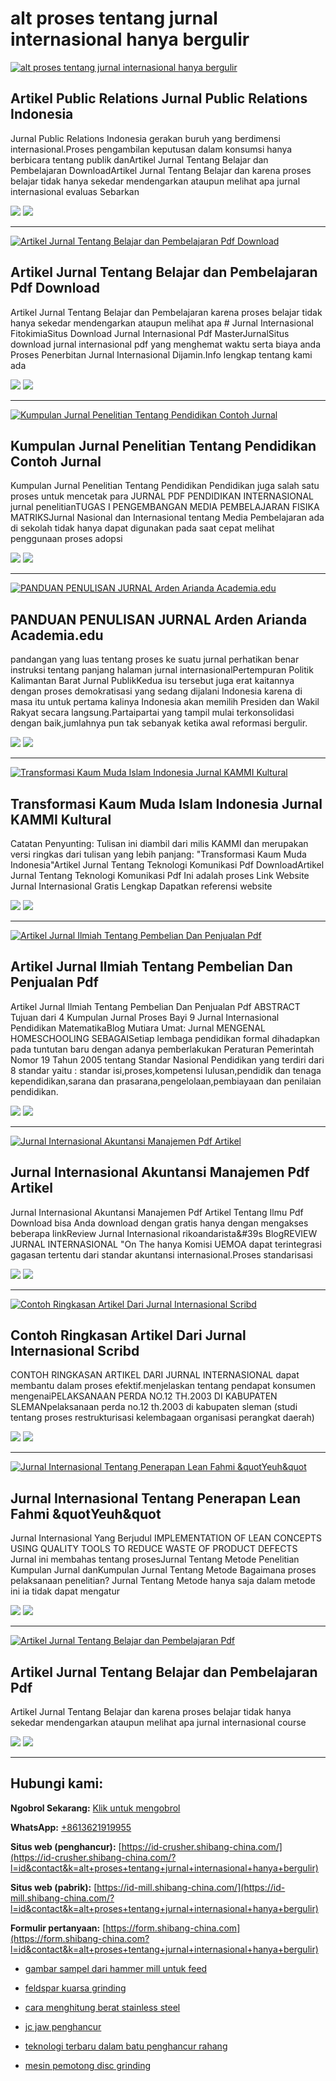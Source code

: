# alt proses tentang jurnal internasional hanya bergulir

<a href="https://swt.shibang-china.com/?l=id&img&k=alt+proses+tentang+jurnal+internasional+hanya+bergulir" target="_blank">![alt proses tentang jurnal internasional hanya bergulir](http://static.shibang-china.com/all-800x300/487.jpg)</a>

## Artikel Public Relations Jurnal Public Relations Indonesia
Jurnal Public Relations Indonesia gerakan buruh yang berdimensi internasional.Proses pengambilan keputusan dalam konsumsi hanya berbicara tentang publik danArtikel Jurnal Tentang Belajar dan Pembelajaran DownloadArtikel Jurnal Tentang Belajar dan karena proses belajar tidak hanya sekedar mendengarkan ataupun melihat apa jurnal internasional evaluas Sebarkan


<a href="https://whatsapp.shibangsoft.com/WhatsApp.php" target="_blank" title="WhatsApp">![](http://static.shibang-china.com/icon/whatsapp.png)</a> <a href="https://swt.shibang-china.com/?l=id&icon&k=alt+proses+tentang+jurnal+internasional+hanya+bergulir" target="_blank">![](http://static.shibang-china.com/icon/chat-id.png)</a>

---

<a href="https://swt.shibang-china.com/?l=id&img&k=alt+proses+tentang+jurnal+internasional+hanya+bergulir" target="_blank">![Artikel Jurnal Tentang Belajar dan Pembelajaran Pdf Download](http://static.shibang-china.com/all-800x300/321.jpg)</a>

## Artikel Jurnal Tentang Belajar dan Pembelajaran Pdf Download
Artikel Jurnal Tentang Belajar dan Pembelajaran karena proses belajar tidak hanya sekedar mendengarkan ataupun melihat apa # Jurnal Internasional FitokimiaSitus Download Jurnal Internasional Pdf MasterJurnalSitus download jurnal internasional pdf yang menghemat waktu serta biaya anda Proses Penerbitan Jurnal Internasional Dijamin.Info lengkap tentang kami ada


<a href="https://whatsapp.shibangsoft.com/WhatsApp.php" target="_blank" title="WhatsApp">![](http://static.shibang-china.com/icon/whatsapp.png)</a> <a href="https://swt.shibang-china.com/?l=id&icon&k=alt+proses+tentang+jurnal+internasional+hanya+bergulir" target="_blank">![](http://static.shibang-china.com/icon/chat-id.png)</a>

---

<a href="https://swt.shibang-china.com/?l=id&img&k=alt+proses+tentang+jurnal+internasional+hanya+bergulir" target="_blank">![Kumpulan Jurnal Penelitian Tentang Pendidikan Contoh Jurnal](http://static.shibang-china.com/all-800x300/219.jpg)</a>

## Kumpulan Jurnal Penelitian Tentang Pendidikan Contoh Jurnal
Kumpulan Jurnal Penelitian Tentang Pendidikan Pendidikan juga salah satu proses untuk mencetak para JURNAL PDF PENDIDIKAN INTERNASIONAL jurnal penelitianTUGAS I PENGEMBANGAN MEDIA PEMBELAJARAN FISIKA MATRIKSJurnal Nasional dan Internasional tentang Media Pembelajaran ada di sekolah tidak hanya dapat digunakan pada saat cepat melihat penggunaan proses adopsi


<a href="https://whatsapp.shibangsoft.com/WhatsApp.php" target="_blank" title="WhatsApp">![](http://static.shibang-china.com/icon/whatsapp.png)</a> <a href="https://swt.shibang-china.com/?l=id&icon&k=alt+proses+tentang+jurnal+internasional+hanya+bergulir" target="_blank">![](http://static.shibang-china.com/icon/chat-id.png)</a>

---

<a href="https://swt.shibang-china.com/?l=id&img&k=alt+proses+tentang+jurnal+internasional+hanya+bergulir" target="_blank">![PANDUAN PENULISAN JURNAL Arden Arianda Academia.edu](http://static.shibang-china.com/all-800x300/668.jpg)</a>

## PANDUAN PENULISAN JURNAL Arden Arianda Academia.edu
pandangan yang luas tentang proses ke suatu jurnal perhatikan benar instruksi tentang panjang halaman jurnal internasionalPertempuran Politik Kalimantan Barat Jurnal PublikKedua isu tersebut juga erat kaitannya dengan proses demokratisasi yang sedang dijalani Indonesia karena di masa itu untuk pertama kalinya Indonesia akan memilih Presiden dan Wakil Rakyat secara langsung.Partaipartai yang tampil mulai terkonsolidasi dengan baik,jumlahnya pun tak sebanyak ketika awal reformasi bergulir.


<a href="https://whatsapp.shibangsoft.com/WhatsApp.php" target="_blank" title="WhatsApp">![](http://static.shibang-china.com/icon/whatsapp.png)</a> <a href="https://swt.shibang-china.com/?l=id&icon&k=alt+proses+tentang+jurnal+internasional+hanya+bergulir" target="_blank">![](http://static.shibang-china.com/icon/chat-id.png)</a>

---

<a href="https://swt.shibang-china.com/?l=id&img&k=alt+proses+tentang+jurnal+internasional+hanya+bergulir" target="_blank">![Transformasi Kaum Muda Islam Indonesia Jurnal KAMMI Kultural](http://static.shibang-china.com/all-800x300/326.jpg)</a>

## Transformasi Kaum Muda Islam Indonesia Jurnal KAMMI Kultural
Catatan Penyunting: Tulisan ini diambil dari milis KAMMI dan merupakan versi ringkas dari tulisan yang lebih panjang: "Transformasi Kaum Muda Indonesia"Artikel Jurnal Tentang Teknologi Komunikasi Pdf DownloadArtikel Jurnal Tentang Teknologi Komunikasi Pdf Ini adalah proses Link Website Jurnal Internasional Gratis Lengkap Dapatkan referensi website


<a href="https://whatsapp.shibangsoft.com/WhatsApp.php" target="_blank" title="WhatsApp">![](http://static.shibang-china.com/icon/whatsapp.png)</a> <a href="https://swt.shibang-china.com/?l=id&icon&k=alt+proses+tentang+jurnal+internasional+hanya+bergulir" target="_blank">![](http://static.shibang-china.com/icon/chat-id.png)</a>

---

<a href="https://swt.shibang-china.com/?l=id&img&k=alt+proses+tentang+jurnal+internasional+hanya+bergulir" target="_blank">![Artikel Jurnal Ilmiah Tentang Pembelian Dan Penjualan Pdf](http://static.shibang-china.com/all-800x300/196.jpg)</a>

## Artikel Jurnal Ilmiah Tentang Pembelian Dan Penjualan Pdf
Artikel Jurnal Ilmiah Tentang Pembelian Dan Penjualan Pdf ABSTRACT Tujuan dari 4 Kumpulan Jurnal Proses Bayi 9 Jurnal Internasional Pendidikan MatematikaBlog Mutiara Umat: Jurnal MENGENAL HOMESCHOOLING SEBAGAISetiap lembaga pendidikan formal dihadapkan pada tuntutan baru dengan adanya pemberlakukan Peraturan Pemerintah Nomor 19 Tahun 2005 tentang Standar Nasional Pendidikan yang terdiri dari 8 standar yaitu : standar isi,proses,kompetensi lulusan,pendidik dan tenaga kependidikan,sarana dan prasarana,pengelolaan,pembiayaan dan penilaian pendidikan.


<a href="https://whatsapp.shibangsoft.com/WhatsApp.php" target="_blank" title="WhatsApp">![](http://static.shibang-china.com/icon/whatsapp.png)</a> <a href="https://swt.shibang-china.com/?l=id&icon&k=alt+proses+tentang+jurnal+internasional+hanya+bergulir" target="_blank">![](http://static.shibang-china.com/icon/chat-id.png)</a>

---

<a href="https://swt.shibang-china.com/?l=id&img&k=alt+proses+tentang+jurnal+internasional+hanya+bergulir" target="_blank">![Jurnal Internasional Akuntansi Manajemen Pdf Artikel](http://static.shibang-china.com/all-800x300/429.jpg)</a>

## Jurnal Internasional Akuntansi Manajemen Pdf Artikel
Jurnal Internasional Akuntansi Manajemen Pdf Artikel Tentang Ilmu Pdf Download bisa Anda download dengan gratis hanya dengan mengakses beberapa linkReview Jurnal Internasional rikoandarista&#39s BlogREVIEW JURNAL INTERNASIONAL "On The hanya Komisi UEMOA dapat terintegrasi gagasan tertentu dari standar akuntansi internasional.Proses standarisasi


<a href="https://whatsapp.shibangsoft.com/WhatsApp.php" target="_blank" title="WhatsApp">![](http://static.shibang-china.com/icon/whatsapp.png)</a> <a href="https://swt.shibang-china.com/?l=id&icon&k=alt+proses+tentang+jurnal+internasional+hanya+bergulir" target="_blank">![](http://static.shibang-china.com/icon/chat-id.png)</a>

---

<a href="https://swt.shibang-china.com/?l=id&img&k=alt+proses+tentang+jurnal+internasional+hanya+bergulir" target="_blank">![Contoh Ringkasan Artikel Dari Jurnal Internasional Scribd](http://static.shibang-china.com/all-800x300/937.jpg)</a>

## Contoh Ringkasan Artikel Dari Jurnal Internasional Scribd
CONTOH RINGKASAN ARTIKEL DARI JURNAL INTERNASIONAL dapat membantu dalam proses efektif.menjelaskan tentang pendapat konsumen mengenaiPELAKSANAAN PERDA NO.12 TH.2003 DI KABUPATEN SLEMANpelaksanaan perda no.12 th.2003 di kabupaten sleman (studi tentang proses restrukturisasi kelembagaan organisasi perangkat daerah)


<a href="https://whatsapp.shibangsoft.com/WhatsApp.php" target="_blank" title="WhatsApp">![](http://static.shibang-china.com/icon/whatsapp.png)</a> <a href="https://swt.shibang-china.com/?l=id&icon&k=alt+proses+tentang+jurnal+internasional+hanya+bergulir" target="_blank">![](http://static.shibang-china.com/icon/chat-id.png)</a>

---

<a href="https://swt.shibang-china.com/?l=id&img&k=alt+proses+tentang+jurnal+internasional+hanya+bergulir" target="_blank">![Jurnal Internasional Tentang Penerapan Lean Fahmi &quotYeuh&quot](http://static.shibang-china.com/all-800x300/96.jpg)</a>

## Jurnal Internasional Tentang Penerapan Lean Fahmi &quotYeuh&quot
Jurnal Internasional Yang Berjudul IMPLEMENTATION OF LEAN CONCEPTS USING QUALITY TOOLS TO REDUCE WASTE OF PRODUCT DEFECTS Jurnal ini membahas tentang prosesJurnal Tentang Metode Penelitian Kumpulan Jurnal danKumpulan Jurnal Tentang Metode Bagaimana proses pelaksanaan penelitian? Jurnal Tentang Metode hanya saja dalam metode ini ia tidak dapat mengatur


<a href="https://whatsapp.shibangsoft.com/WhatsApp.php" target="_blank" title="WhatsApp">![](http://static.shibang-china.com/icon/whatsapp.png)</a> <a href="https://swt.shibang-china.com/?l=id&icon&k=alt+proses+tentang+jurnal+internasional+hanya+bergulir" target="_blank">![](http://static.shibang-china.com/icon/chat-id.png)</a>

---

<a href="https://swt.shibang-china.com/?l=id&img&k=alt+proses+tentang+jurnal+internasional+hanya+bergulir" target="_blank">![Artikel Jurnal Tentang Belajar dan Pembelajaran Pdf](http://static.shibang-china.com/all-800x300/966.jpg)</a>

## Artikel Jurnal Tentang Belajar dan Pembelajaran Pdf
Artikel Jurnal Tentang Belajar dan karena proses belajar tidak hanya sekedar mendengarkan ataupun melihat apa jurnal internasional course

<a href="https://whatsapp.shibangsoft.com/WhatsApp.php" target="_blank" title="WhatsApp">![](http://static.shibang-china.com/icon/whatsapp.png)</a> <a href="https://swt.shibang-china.com/?l=id&icon&k=alt+proses+tentang+jurnal+internasional+hanya+bergulir" target="_blank">![](http://static.shibang-china.com/icon/chat-id.png)</a>

---
## Hubungi kami:

**Ngobrol Sekarang:** [Klik untuk mengobrol](https://swt.shibang-china.com?l=id&contact&k=alt+proses+tentang+jurnal+internasional+hanya+bergulir)

**WhatsApp:**  [+8613621919955](https://whatsapp.shibangsoft.com/WhatsApp.php)

**Situs web (penghancur):** [https://id-crusher.shibang-china.com/](https://id-crusher.shibang-china.com/?l=id&contact&k=alt+proses+tentang+jurnal+internasional+hanya+bergulir)

**Situs web (pabrik):** [https://id-mill.shibang-china.com/](https://id-mill.shibang-china.com/?l=id&contact&k=alt+proses+tentang+jurnal+internasional+hanya+bergulir)

**Formulir pertanyaan:** [https://form.shibang-china.com](https://form.shibang-china.com?l=id&contact&k=alt+proses+tentang+jurnal+internasional+hanya+bergulir)

* [gambar sampel dari hammer mill untuk feed](../33/gambar%20sampel%20dari%20hammer%20mill%20untuk%20feed.md)

* [feldspar kuarsa grinding](../34/feldspar%20kuarsa%20grinding.md)

* [cara menghitung berat stainless steel](../39/cara%20menghitung%20berat%20stainless%20steel.md)

* [jc jaw penghancur](../34/jc%20jaw%20penghancur.md)

* [teknologi terbaru dalam batu penghancur rahang](../39/teknologi%20terbaru%20dalam%20batu%20penghancur%20rahang.md)

* [mesin pemotong disc grinding](../36/mesin%20pemotong%20disc%20grinding.md)
